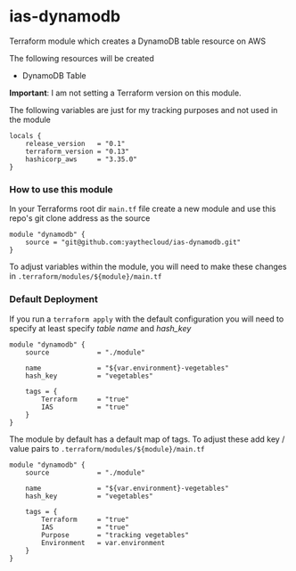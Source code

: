 # ias-dynamodb

Terraform module which creates a DynamoDB table resource on AWS

The following resources will be created 

  - DynamoDB Table

**Important**: I am not setting a Terraform version on this module. 

The following variables are just for my tracking purposes and not used in the module

```
locals {
    release_version   = "0.1"
    terraform_version = "0.13"
    hashicorp_aws     = "3.35.0"
}
```

### How to use this module

In your Terraforms root dir ```main.tf``` file create a new module and use this repo's git clone address as the source

```
module "dynamodb" {
    source = "git@github.com:yaythecloud/ias-dynamodb.git"
}
```

To adjust variables within the module, you will need to make these changes in ```.terraform/modules/${module}/main.tf```

### Default Deployment

If you run a ```terraform apply``` with the default configuration you will need to specify at least specify *table name* and *hash_key*

```
module "dynamodb" {
    source            = "./module"

    name              = "${var.environment}-vegetables"
    hash_key          = "vegetables"

    tags = {
        Terraform     = "true"
        IAS           = "true"
    }
}
```

The module by default has a default map of tags. To adjust these add key / value pairs to ```.terraform/modules/${module}/main.tf```

```
module "dynamodb" {
    source            = "./module"

    name              = "${var.environment}-vegetables"
    hash_key          = "vegetables"

    tags = {
        Terraform     = "true"
        IAS           = "true"
        Purpose       = "tracking vegetables"
        Environment   = var.environment
    }
}
```
